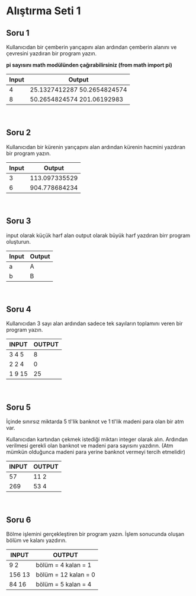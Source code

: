 # Alıştırma Seti 1

## Soru 1

Kullanıcıdan bir çemberin yarıçapını alan ardından çemberin alanını ve çevresini yazdıran bir program yazın.

**pi sayısını math modülünden çağırabilirsiniz (from math import pi)**

| Input | Output                      |
| ----- | --------------------------- |
| 4     | 25.1327412287 50.2654824574 |
| 8     | 50.2654824574 201.06192983  |

<br>

## Soru 2

Kullanıcıdan bir kürenin yarıçapını alan ardından kürenin hacmini yazdıran bir program yazın.

| Input | Output        |
| ----- | ------------- |
| 3     | 113.097335529 |
| 6     | 904.778684234 |

<br>

## Soru 3

input olarak küçük harf alan output olarak büyük harf yazdıran birr program oluşturun.

| Input | Output |
| ----- | ------ |
| a     | A      |
| b     | B      |

<br>

## Soru 4

Kullanıcıdan 3 sayı alan ardından sadece tek sayıların toplamını veren bir program yazın.

| INPUT  | OUTPUT |
| ------ | ------ |
| 3 4 5  | 8      |
| 2 2 4  | 0      |
| 1 9 15 | 25     |

<br>

## Soru 5

İçinde sınırsız miktarda 5 tl'lik banknot ve 1 tl'lik madeni para olan bir atm var.

Kullanıcıdan kartından çekmek istediği miktarı integer olarak alın. Ardından verilmesi gerekli olan banknot ve madeni para sayısını yazdırın. (Atm mümkün olduğunca madeni para yerine banknot vermeyi tercih etmelidir)

| INPUT  | OUTPUT |
| ------ | ------ |
| 57     | 11 2   |
| 269    | 53 4   |

<br>

## Soru 6

Bölme işlemini gerçekleştiren bir program yazın. İşlem sonucunda oluşan bölüm ve kalanı yazdırın. 

| INPUT  | OUTPUT |
| ------ | ------ |
| 9 2 | bölüm =  4  kalan =  1|
| 156 13  | bölüm = 12  kalan = 0 |
| 84 16 | bölüm = 5  kalan = 4  |

<br>
